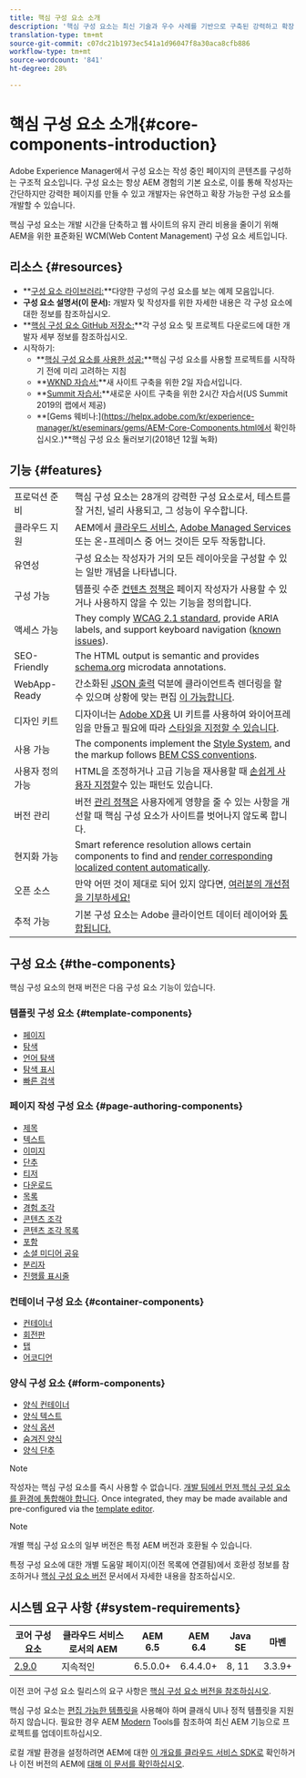 ```yaml
---
title: 핵심 구성 요소 소개
description: '핵심 구성 요소는 최신 기술과 우수 사례를 기반으로 구축된 강력하고 확장 가능한 기본 구성 요소를 제공하기 위해 도입되었습니다. '
translation-type: tm+mt
source-git-commit: c07dc21b1973ec541a1d96047f8a30aca8cfb886
workflow-type: tm+mt
source-wordcount: '841'
ht-degree: 28%

---
```



# 핵심 구성 요소 소개{#core-components-introduction}

Adobe Experience Manager에서 구성 요소는 작성 중인 페이지의 콘텐츠를 구성하는 구조적 요소입니다. 구성 요소는 항상 AEM 경험의 기본 요소로, 이를 통해 작성자는 간단하지만 강력한 페이지를 만들 수 있고 개발자는 유연하고 확장 가능한 구성 요소를 개발할 수 있습니다.

핵심 구성 요소는 개발 시간을 단축하고 웹 사이트의 유지 관리 비용을 줄이기 위해 AEM을 위한 표준화된 WCM(Web Content Management) 구성 요소 세트입니다.

## 리소스 {#resources}

* **[구성 요소 라이브러리:](https://www.adobe.com/go/aem_cmp_library)**다양한 구성의 구성 요소를 보는 예제 모음입니다.
* **구성 요소 설명서(이 문서):** 개발자 및 작성자를 위한 자세한 내용은 각 구성 요소에 대한 정보를 참조하십시오.
* **[핵심 구성 요소 GitHub 저장소:](https://github.com/adobe/aem-core-wcm-components)**각 구성 요소 및 프로젝트 다운로드에 대한 개발자 세부 정보를 참조하십시오.
* 시작하기:
   * **[핵심 구성 요소를 사용한 성공:](/help/developing/success.md)**핵심 구성 요소를 사용할 프로젝트를 시작하기 전에 미리 고려하는 지침
   * **[WKND 자습서:](https://docs.adobe.com/content/help/en/experience-manager-learn/getting-started-wknd-tutorial-develop/overview.html)**새 사이트 구축을 위한 2일 자습서입니다.
   * **[Summit 자습서:](https://expleague.azureedge.net/labs/L767/index.html)**새로운 사이트 구축을 위한 2시간 자습서(US Summit 2019의 랩에서 제공)
   * **[Gems 웨비나:](https://helpx.adobe.com/kr/experience-manager/kt/eseminars/gems/AEM-Core-Components.html에서 확인하십시오.)**핵심 구성 요소 둘러보기(2018년 12월 녹화)

## 기능 {#features}

|  |  |
|---|---|
| 프로덕션 준비 | 핵심 구성 요소는 28개의 강력한 구성 요소로서, 테스트를 잘 거친, 널리 사용되고, 그 성능이 우수합니다. |
| 클라우드 지원 | AEM에서 [클라우드 서비스](https://docs.adobe.com/content/help/en/experience-manager-cloud-service/landing/home.html), [Adobe Managed Services](https://github.com/adobe/aem-project-archetype/tree/master/src/main/archetype/dispatcher.ams)또는 온-프레미스 중 어느 것이든 모두 작동합니다. |
| 유연성 | 구성 요소는 작성자가 거의 모든 레이아웃을 구성할 수 있는 일반 개념을 나타냅니다. |
| 구성 가능 | 템플릿 수준 [컨텐츠 정책은](https://docs.adobe.com/content/help/en/experience-manager-65/developing/platform/templates/page-templates-editable.html#content-policies) 페이지 작성자가 사용할 수 있거나 사용하지 않을 수 있는 기능을 정의합니다. |
| 액세스 가능 | They comply [WCAG 2.1 standard](https://www.w3.org/TR/WCAG21/), provide ARIA labels, and support keyboard navigation ([known issues](https://github.com/adobe/aem-core-wcm-components/issues?utf8=✓&amp;q=is%3Aissue+is%3Aopen+accessibility+in%3Attle)). |
| SEO-Friendly | The HTML output is semantic and provides [schema.org](https://schema.org) microdata annotations. |
| WebApp-Ready | 간소화된 [JSON 출력](https://docs.adobe.com/content/help/en/experience-manager-learn/foundation/development/develop-sling-model-exporter.html) 덕분에 클라이언트측 렌더링을 할 수 있으며 상황에 맞는 편집 [이 가능합니다](https://docs.adobe.com/content/help/en/experience-manager-learn/sites/spa-editor/spa-editor-framework-feature-video-use.html). |
| 디자인 키트 | 디자이너는 [Adobe XD용](https://docs.adobe.com/content/help/en/experience-manager-learn/getting-started-wknd-tutorial-develop/assets/overview/AEM_UI-kit_Wireframe.xd) UI 키트를 사용하여 와이어프레임을 만들고 필요에 따라 [스타일을 지정할 수 있습니다](https://docs.adobe.com/content/help/en/experience-manager-learn/getting-started-wknd-tutorial-develop/assets/overview/AEM_UI-kit_WKND.xd). |
| 사용 가능 | The components implement the [Style System](https://docs.adobe.com/content/help/en/experience-manager-65/developing/components/style-system.html), and the markup follows [BEM CSS conventions](http://getbem.com/). |
| 사용자 정의 가능 | HTML을 조정하거나 고급 기능을 재사용할 때 [손쉽게 사용자 지정할](developing/customizing.md)수 있는 패턴도 있습니다. |
| 버전 관리 | 버전 [관리 정책은](https://github.com/adobe/aem-core-wcm-components/wiki/Versioning-policies) 사용자에게 영향을 줄 수 있는 사항을 개선할 때 핵심 구성 요소가 사이트를 벗어나지 않도록 합니다. |
| 현지화 가능 | Smart reference resolution allows certain components to find and [render corresponding localized content automatically](get-started/localization.md). |
| 오픈 소스 | 만약 어떤 것이 제대로 되어 있지 않다면, [여러분의 개선점을 기부하세요!](https://github.com/adobe/aem-core-wcm-components/blob/master/CONTRIBUTING.md) |
| 추적 가능 | 기본 구성 요소는 Adobe 클라이언트 데이터 레이어와 [통합됩니다.](/help/developing/data-layer/overview.md) |

## 구성 요소 {#the-components}

핵심 구성 요소의 현재 버전은 다음 구성 요소 기능이 있습니다.

### 템플릿 구성 요소 {#template-components}

* [페이지](components/page.md)
* [탐색](components/navigation.md)
* [언어 탐색](components/language-navigation.md)
* [탐색 표시](components/breadcrumb.md)
* [빠른 검색](components/quick-search.md)

### 페이지 작성 구성 요소 {#page-authoring-components}

* [제목](components/title.md)
* [텍스트](components/text.md)
* [이미지](components/image.md)
* [단추](components/button.md)
* [티저](components/teaser.md)
* [다운로드](components/download.md)
* [목록](components/list.md)
* [경험 조각](components/experience-fragment.md)
* [콘텐츠 조각](components/content-fragment-component.md)
* [콘텐츠 조각 목록](components/content-fragment-list.md)
* [포함](components/embed.md)
* [소셜 미디어 공유](components/sharing.md)
* [분리자](components/separator.md)
* [진행률 표시줄](components/progress-bar.md)

### 컨테이너 구성 요소 {#container-components}

* [컨테이너](components/container.md)
* [회전판](components/carousel.md)
* [탭](components/tabs.md)
* [어코디언](components/accordion.md)

### 양식 구성 요소 {#form-components}

* [양식 컨테이너](components/forms/form-container.md)
* [양식 텍스트](components/forms/form-text.md)
* [양식 옵션](components/forms/form-options.md)
* [숨겨진 양식](components/forms/form-hidden.md)
* [양식 단추](components/forms/form-button.md)

>[!NOTE]
>
>작성자는 핵심 구성 요소를 즉시 사용할 수 없습니다. [개발 팀에서 먼저 핵심 구성 요소를 환경에 통합해야 합니다](get-started/using.md). Once integrated, they may be made available and pre-configured via the [template editor](https://docs.adobe.com/content/help/en/experience-manager-cloud-service/sites/authoring/features/templates.html).

>[!NOTE]
>
>개별 핵심 구성 요소의 일부 버전은 특정 AEM 버전과 호환될 수 있습니다.
>
>특정 구성 요소에 대한 개별 도움말 페이지(이전 목록에 연결됨)에서 호환성 정보를 참조하거나 [핵심 구성 요소 버전](versions.md) 문서에서 자세한 내용을 참조하십시오.

## 시스템 요구 사항 {#system-requirements}

| 코어 구성 요소 | 클라우드 서비스로서의 AEM | AEM 6.5 | AEM 6.4 | Java SE | 마벤 |
---------|---------|---------|---------|---------|---------
| [2.9.0](https://github.com/adobe/aem-core-wcm-components/releases/tag/core.wcm.components.reactor-2.9.0) | 지속적인 | 6.5.0.0+ | 6.4.4.0+ | 8, 11 | 3.3.9+ |

이전 코어 구성 요소 릴리스의 요구 사항은 [핵심 구성 요소 버전을 참조하십시오](versions.md).

핵심 구성 요소는 [편집 가능한 템플릿을](https://docs.adobe.com/content/help/en/experience-manager-learn/sites/page-authoring/template-editor-feature-video-use.html) 사용해야 하며 클래식 UI나 정적 템플릿을 지원하지 않습니다. 필요한 경우 AEM [Modern](https://opensource.adobe.com/aem-modernize-tools/pages/tools.html) Tools를 참조하여 최신 AEM 기능으로 프로젝트를 업데이트하십시오.

로컬 개발 환경을 설정하려면 AEM에 대한 [이 개요를 클라우드 서비스 SDK로](https://docs.adobe.com/content/help/en/experience-manager-learn/cloud-service/local-development-environment-set-up/overview.html) 확인하거나 이전 버전의 AEM에 [대해 이 문서를 확인하십시오](https://docs.adobe.com/content/help/en/experience-manager-learn/foundation/development/set-up-a-local-aem-development-environment.html).
